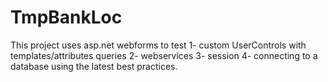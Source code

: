 # TmpBankLoc

This project uses asp.net webforms to test 
  1- custom UserControls with templates/attributes queries 
  2- webservices 
  3- session 
  4- connecting to a database 
using the latest best practices.
